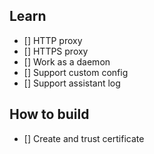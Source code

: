 ## Learn

- [] HTTP proxy
- [] HTTPS proxy
- [] Work as a daemon
- [] Support custom config
- [] Support assistant log

## How to build

- [] Create and trust certificate 
